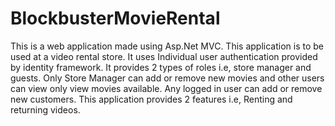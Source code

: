 # BlockbusterMovieRental
This is a web application made using Asp.Net MVC. This application is to be used at a video rental store. It uses Individual user authentication provided by identity framework. It provides 2 types of roles i.e, store manager and guests. Only Store Manager can add or remove new movies and other users can view only view movies available. Any logged in user can add or remove new customers. This application provides 2 features i.e, Renting and returning videos.
